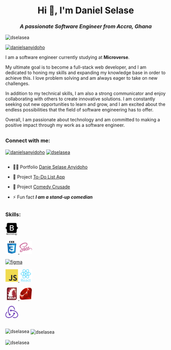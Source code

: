 <h1 align="center">Hi 👋, I'm Daniel Selase</h1>
<h3 align="center"><i>A passionate Software Engineer from Accra, Ghana</i></h3>

<p align="left"> <img src="https://komarev.com/ghpvc/?username=dselasea&label=Profile%20views&color=0e75b6&style=flat" alt="dselasea" /> </p>

<p align="left"> <a href="https://twitter.com/danielsanyidoho" target="blank"><img src="https://img.shields.io/twitter/follow/danielsanyidoho?logo=twitter&style=for-the-badge" alt="danielsanyidoho" /></a> </p>

I am a software engineer currently studying at **Microverse**.

My ultimate goal is to become a full-stack web developer, and I am dedicated to honing my skills and expanding my knowledge base in order to achieve this. I love problem solving and am always eager to take on new challenges.

In addition to my technical skills, I am also a strong communicator and enjoy collaborating with others to create innovative solutions. I am constantly seeking out new opportunities to learn and grow, and I am excited about the endless possibilities that the field of software engineering has to offer.

Overall, I am passionate about technology and am committed to making a positive impact through my work as a software engineer.

##

<h3 align="left">Connect with me:</h3>
<p align="left">
<a href="https://twitter.com/danielsanyidoho" target="blank"><img align="center" src="https://raw.githubusercontent.com/rahuldkjain/github-profile-readme-generator/master/src/images/icons/Social/twitter.svg" alt="danielsanyidoho" height="30" width="40" /></a>
<a href="https://linkedin.com/in/dselasea" target="blank"><img align="center" src="https://raw.githubusercontent.com/rahuldkjain/github-profile-readme-generator/master/src/images/icons/Social/linked-in-alt.svg" alt="dselasea" height="30" width="40" /></a>
</p>

##

- 👨‍💻 Portfolio [Danie Selase Anyidoho](https://dselasea.github.io/portfolio-1/)

- 📝 Project [To-Do List App](https://todosdsa.netlify.app/)

- 📝 Project [Comedy Crusade](https://dselasea.github.io/digital-marketing-agency/)

- ⚡ Fun fact **<i>I am a stand-up comedian</i>**

##

<h3 align="left">Skills:</h3>
<p align="left"> <a href="https://getbootstrap.com" target="_blank" rel="noreferrer"> <img src="https://raw.githubusercontent.com/devicons/devicon/master/icons/bootstrap/bootstrap-plain-wordmark.svg" alt="bootstrap" width="40" height="40"/> </a> 

<a href="https://www.w3schools.com/css/" target="_blank" rel="noreferrer"> <img src="https://raw.githubusercontent.com/devicons/devicon/master/icons/css3/css3-original-wordmark.svg" alt="css3" width="40" height="40"/> </a> <a href="https://sass-lang.com" target="_blank" rel="noreferrer"> <img src="https://raw.githubusercontent.com/devicons/devicon/master/icons/sass/sass-original.svg" alt="sass" width="40" height="40"/> </a> </p>
  
<a href="https://www.figma.com/" target="_blank" rel="noreferrer"> <img src="https://www.vectorlogo.zone/logos/figma/figma-icon.svg" alt="figma" width="40" height="40"/> </a> 
  
 
<a href="https://developer.mozilla.org/en-US/docs/Web/JavaScript" target="_blank" rel="noreferrer"> <img src="https://raw.githubusercontent.com/devicons/devicon/master/icons/javascript/javascript-original.svg" alt="javascript" width="40" height="40"/> </a><a href="https://reactjs.org/" target="_blank" rel="noreferrer"> <img src="https://raw.githubusercontent.com/devicons/devicon/master/icons/react/react-original-wordmark.svg" alt="react" width="40" height="40"/> </a> 
 
  
<a href="https://rubyonrails.org" target="_blank" rel="noreferrer"> <img src="https://raw.githubusercontent.com/devicons/devicon/master/icons/rails/rails-original-wordmark.svg" alt="rails" width="40" height="40"/> </a> <a href="https://www.ruby-lang.org/en/" target="_blank" rel="noreferrer"> <img src="https://raw.githubusercontent.com/devicons/devicon/master/icons/ruby/ruby-original.svg" alt="ruby" width="40" height="40"/> </a> 
  

  
<a href="https://redux.js.org" target="_blank" rel="noreferrer"> <img src="https://raw.githubusercontent.com/devicons/devicon/master/icons/redux/redux-original.svg" alt="redux" width="40" height="40"/> </a> 
  

  


##

<p><img align="left" src="https://github-readme-stats.vercel.app/api/top-langs?username=dselasea&show_icons=true&locale=en&layout=compact" alt="dselasea" /></p>

<p>&nbsp;<img align="center" src="https://github-readme-stats.vercel.app/api?username=dselasea&show_icons=true&locale=en" alt="dselasea" /></p>

<p><img align="center" src="https://github-readme-streak-stats.herokuapp.com/?user=dselasea&" alt="dselasea" /></p>
